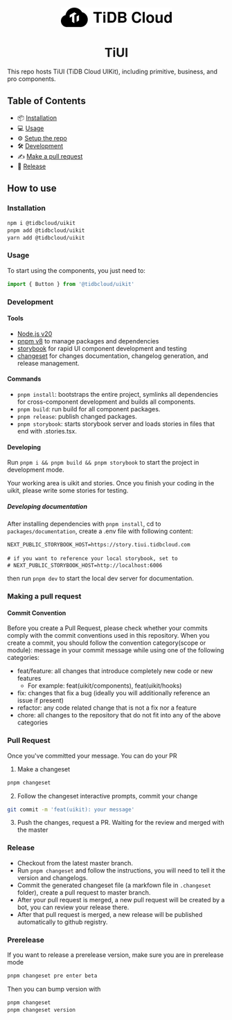 <p align="center">
  <a href="https://tidbcloud.com" target="_blank"><img src="media/tidbcloud-logo.svg" width="256" alt="TiDB Cloud Logo" /></a>
</p>
<h1 align="center">TiUI</h1>

This repo hosts TiUI (TiDB Cloud UIKit), including primitive, business, and pro components.

## Table of Contents

- 📦 [Installation](#installation)
- 💻 [Usage](#usage)
- ⚙️ [Setup the repo](#setup-the-repo)
- 🛠️ [Development](#development)
- ✍️ [Make a pull request](#making-a-pull-request)
- 🚀 [Release](#release)

## How to use

### Installation

```bash
npm i @tidbcloud/uikit
pnpm add @tidbcloud/uikit
yarn add @tidbcloud/uikit
```

### Usage

To start using the components, you just need to:

```typescript
import { Button } from '@tidbcloud/uikit'
```

### Development

#### Tools

- [Node.js v20](https://nodejs.org/)
- [pnpm v8](https://pnpm.io/) to manage packages and dependencies
- [storybook](https://storybook.js.org/) for rapid UI component development and testing
- [changeset](https://github.com/atlassian/changesets) for changes documentation, changelog generation, and release management.

#### Commands

- `pnpm install`: bootstraps the entire project, symlinks all dependencies for cross-component development and builds all components.
- `pnpm build`: run build for all component packages.
- `pnpm release`: publish changed packages.
- `pnpm storybook`: starts storybook server and loads stories in files that end with .stories.tsx.

#### Developing

Run `pnpm i && pnpm build && pnpm storybook` to start the project in development mode.

Your working area is uikit and stories. Once you finish your coding in the uikit, please write some stories for testing.

##### Developing documentation

After installing dependencies with `pnpm install`, cd to `packages/documentation`, create a .env file with following content:

```
NEXT_PUBLIC_STORYBOOK_HOST=https://story.tiui.tidbcloud.com

# if you want to reference your local storybook, set to
# NEXT_PUBLIC_STORYBOOK_HOST=http://localhost:6006
```

then run `pnpm dev` to start the local dev server for documentation.

### Making a pull request

#### Commit Convention

Before you create a Pull Request, please check whether your commits comply with the commit conventions used in this repository.
When you create a commit, you should follow the convention category(scope or module): message in your commit message while using one of the following categories:

- feat/feature: all changes that introduce completely new code or new features
  - For example: feat(uikit/components), feat(uikit/hooks)
- fix: changes that fix a bug (ideally you will additionally reference an issue if present)
- refactor: any code related change that is not a fix nor a feature
- chore: all changes to the repository that do not fit into any of the above categories

### Pull Request

Once you've committed your message. You can do your PR

1. Make a changeset

```bash
pnpm changeset
```

2. Follow the changeset interactive prompts, commit your change

```bash
git commit -m 'feat(uikit): your message'
```

3. Push the changes, request a PR. Waiting for the review and merged with the master

### Release

- Checkout from the latest master branch.
- Run `pnpm changeset` and follow the instructions, you will need to tell it the version and changelogs.
- Commit the generated changeset file (a markfown file in `.changeset` folder), create a pull request to master branch.
- After your pull request is merged, a new pull request will be created by a bot, you can review your release there.
- After that pull request is merged, a new release will be published automatically to github registry.

### Prerelease

If you want to release a prerelease version, make sure you are in prerelease mode

```bash
pnpm changeset pre enter beta
```

Then you can bump version with

```bash
pnpm changeset
pnpm changeset version
```
